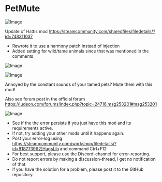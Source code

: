 # PetMute

![Image](https://i.imgur.com/WAEzk68.png)

Update of Hattis mod
https://steamcommunity.com/sharedfiles/filedetails/?id=748311037

- Rewrote it to use a harmony patch instead of injection
- Added setting for wild/tame animals since that was mentioned in the comments

![Image](https://i.imgur.com/7Gzt3Rg.png)

	
![Image](https://i.imgur.com/NOW7jU1.png)

Annoyed by the constant sounds of your tamed pets? Mute them with this mod!

Also see forum post in the official forum
https://ludeon.com/forums/index.php?topic=24716.msg253201#msg253201

![Image](https://i.imgur.com/Rs6T6cr.png)



-  See if the the error persists if you just have this mod and its requirements active.
-  If not, try adding your other mods until it happens again.
-  Post your error-log using https://steamcommunity.com/workshop/filedetails/?id=818773962]HugsLib and command Ctrl+F12
-  For best support, please use the Discord-channel for error-reporting.
-  Do not report errors by making a discussion-thread, I get no notification of that.
-  If you have the solution for a problem, please post it to the GitHub repository.



